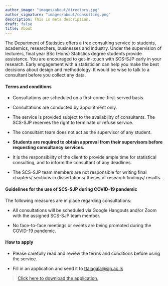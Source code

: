 ```yaml
---
author_image: "images/about/directory.jpg"
author_signature: "images/about/consulting.png"
description: This is meta description.
draft: false
title: About
---
```


The Department of Statistics offers a free consulting service to students, academics, researchers, businesses and industry. Under the supervision of lecturers, final year BSc (Hons) Statistics degree students provide assistance. You are encouraged to get-in-touch with SCS-SJP early in your research. Early engagement with a statistician can help you make the best decisions about design and methodology. It would be wise to talk to a consultant before you collect any data.


#### Terms and conditions


- Consultations are scheduled on a first-come-first-served basis. 

- Consultations are conducted by appointment only.

- The service is provided subject to the availability of consultants. The SCS-SJP reserves the right to terminate or refuse service.

- The consultant team does not act as the supervisor of any student.

- **Students are required to obtain approval from their supervisors before requesting consultancy services.** 

- It is the responsibility of the client to provide ample time for statistical consulting, and to inform the consultant of any deadlines.

- The SCS-SJP team members are not responsible for writing final chapters/ sections in dissertations/ theses of research findings/ results.


#### Guidelines for the use of SCS-SJP during COVID-19 pandemic

The following measures are in place regarding consultations:

- All consultations will be scheduled via Google Hangouts and/or Zoom with the assigned SCS-SJP team member. 

- No face-to-face meetings or events are being promoted during the COVID-19 pandemic.

#### How to apply

 - Please carefully read and review the terms and conditions before using the service.

 - Fill in an application and send it to ttalagala@sjp.ac.lk

> [Click here to download the application.](/application/application.pdf)


